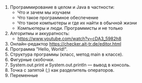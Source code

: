 1. Программирование в целом и Java в частности:
   - Что и зачем мы изучаем
   - Что такое программное обеспечение
   - Что такое компьютеры и где их найти в обычной жизни
   - Компьютеры и люди. Программисты и не только
2. Алгоритмы и аккуратность:
   - https://www.youtube.com/watch?v=cDA3_5982h8
3. Онлайн-редактор https://checker.ait-tr.de/editor.html
4. Программа "Hello, World!".
5. Структура программы (класс, метод main в классе).
6. Фигурные скобочки.
7. System.out.print и System.out.println — вывод в консоль.
8. Точка с запятой (;) как разделитель операторов.
9. Переменные
